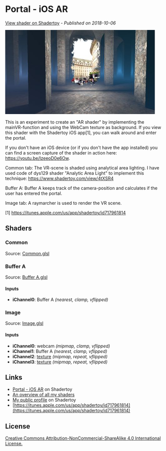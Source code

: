 ﻿# Portal - iOS AR
[View shader on Shadertoy](https://www.shadertoy.com/view/lldcR8) - _Published on 2018-10-06_ 

![thumbnail](./thumbnail.jpg)


This is an experiment to create an "AR shader" by implementing the mainVR-function and
using the WebCam texture as background. If you view this shader with the Shadertoy iOS
app[1], you can walk around and enter the portal.

If you don't have an iOS device (or if you don't have the app installed) you can find a
screen capture of the shader in action here: https://youtu.be/IzeeoD0e6Ow.


Common tab: The VR-scene is shaded using analytical area lighting. I have used code of
dys129 shader "Analytic Area Light" to implement this technique:
https://www.shadertoy.com/view/4tXSR4

Buffer A:   Buffer A keeps track of the camera-position and calculates if the user has
entered the portal.

Image tab:  A raymarcher is used to render the VR scene.

[1] https://itunes.apple.com/us/app/shadertoy/id717961814



## Shaders

### Common

Source: [Common.glsl](./Common.glsl)

### Buffer A

Source: [Buffer A.glsl](./Buffer&#32;A.glsl)

#### Inputs

 * **iChannel0**: Buffer A _(nearest, clamp, vflipped)_

### Image

Source: [Image.glsl](./Image.glsl)

#### Inputs

 * **iChannel0**: webcam _(mipmap, clamp, vflipped)_
 * **iChannel1**: Buffer A _(nearest, clamp, vflipped)_
 * **iChannel2**: [texture](https://shadertoy.com/media/a/79520a3d3a0f4d3caa440802ef4362e99d54e12b1392973e4ea321840970a88a.jpg) _(mipmap, repeat, vflipped)_
 * **iChannel3**: [texture](https://shadertoy.com/media/a/8de3a3924cb95bd0e95a443fff0326c869f9d4979cd1d5b6e94e2a01f5be53e9.jpg) _(mipmap, repeat, vflipped)_

## Links
* [Portal - iOS AR](https://www.shadertoy.com/view/lldcR8) on Shadertoy
* [An overview of all my shaders](https://reindernijhoff.net/shadertoy/)
* [My public profile](https://www.shadertoy.com/user/reinder) on Shadertoy
* [https://itunes.apple.com/us/app/shadertoy/id717961814](https://itunes.apple.com/us/app/shadertoy/id717961814)

## License

[Creative Commons Attribution-NonCommercial-ShareAlike 4.0 International License.](https://creativecommons.org/licenses/by-nc-sa/4.0/)

